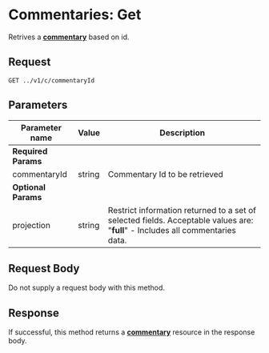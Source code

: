 # Commentaries: Get

Retrives a [**commentary**](commentaries.overview.md) based on id.

## Request
```url
GET ../v1/c/commentaryId
```
## Parameters
| Parameter name | Value | Description |
| ---      | ---      | ---      |
| **Required Params**     |
| commentaryId   | string  | Commentary Id to be retrieved   |
| **Optional Params**     |
| projection   | string  | Restrict information returned to a set of selected fields. Acceptable values are: "**full**" - Includes all commentaries data. |

## Request Body
Do not supply a request body with this method.

## Response
If successful, this method returns a [**commentary**](commentary.overview.md) resource in the response body.